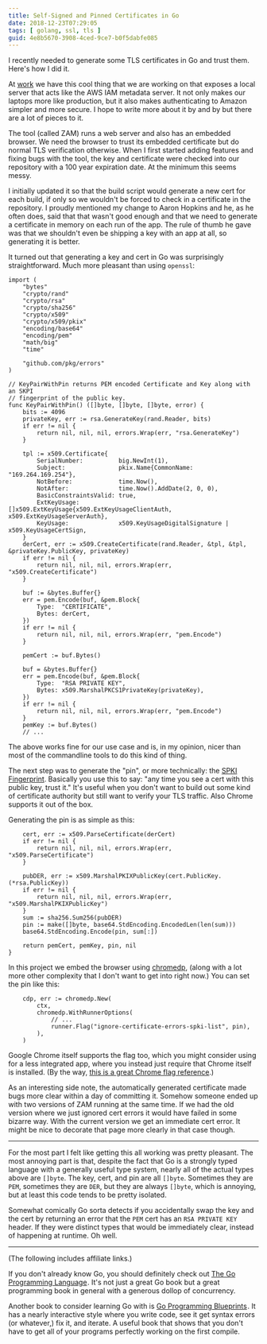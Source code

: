 ```yaml
---
title: Self-Signed and Pinned Certificates in Go
date: 2018-12-23T07:29:05
tags: [ golang, ssl, tls ]
guid: 4e8b5670-3908-4ced-9ce7-b0f5dabfe085
---
```

I recently needed to generate some TLS certificates in Go and trust them.
Here's how I did it.

<!--more-->

At [work](https://web.archive.org/web/20190330183125/https://www.ziprecruiter.com/hiring/technology) we have this cool
thing that we are working on that exposes a local server that acts like the AWS
IAM metadata server.  It not only makes our laptops more like production, but it
also makes authenticating to Amazon simpler and more secure.  I hope to write
more about it by and by but there are a lot of pieces to it. 

The tool (called ZAM) runs a web server and also has an embedded browser.  We
need the browser to trust its embedded certificate but do normal TLS
verification otherwise.  When I first started adding features and fixing bugs
with the tool, the key and certificate were checked into our repository with a
100 year expiration date.  At the minimum this seems messy.

I initially updated it so that the build script would generate a new cert for
each build, if only so we wouldn't be forced to check in a certificate in the
repository.  I proudly mentioned my change to Aaron Hopkins and he, as he often
does, said that that wasn't good enough and that we need to generate a
certificate in memory on each run of the app.  The rule of thumb he gave was
that we shouldn't even be shipping a key with an app at all, so generating it is
better.

It turned out that generating a key and cert in Go was surprisingly
straightforward.  Much more pleasant than using `openssl`:

```golang
import (
	"bytes"
	"crypto/rand"
	"crypto/rsa"
	"crypto/sha256"
	"crypto/x509"
	"crypto/x509/pkix"
	"encoding/base64"
	"encoding/pem"
	"math/big"
	"time"

	"github.com/pkg/errors"
)

// KeyPairWithPin returns PEM encoded Certificate and Key along with an SKPI
// fingerprint of the public key.
func KeyPairWithPin() ([]byte, []byte, []byte, error) {
	bits := 4096
	privateKey, err := rsa.GenerateKey(rand.Reader, bits)
	if err != nil {
		return nil, nil, nil, errors.Wrap(err, "rsa.GenerateKey")
	}

	tpl := x509.Certificate{
		SerialNumber:          big.NewInt(1),
		Subject:               pkix.Name{CommonName: "169.264.169.254"},
		NotBefore:             time.Now(),
		NotAfter:              time.Now().AddDate(2, 0, 0),
		BasicConstraintsValid: true,
		ExtKeyUsage:           []x509.ExtKeyUsage{x509.ExtKeyUsageClientAuth, x509.ExtKeyUsageServerAuth},
		KeyUsage:              x509.KeyUsageDigitalSignature | x509.KeyUsageCertSign,
	}
	derCert, err := x509.CreateCertificate(rand.Reader, &tpl, &tpl, &privateKey.PublicKey, privateKey)
	if err != nil {
		return nil, nil, nil, errors.Wrap(err, "x509.CreateCertificate")
	}

	buf := &bytes.Buffer{}
	err = pem.Encode(buf, &pem.Block{
		Type:  "CERTIFICATE",
		Bytes: derCert,
	})
	if err != nil {
		return nil, nil, nil, errors.Wrap(err, "pem.Encode")
	}

	pemCert := buf.Bytes()

	buf = &bytes.Buffer{}
	err = pem.Encode(buf, &pem.Block{
		Type:  "RSA PRIVATE KEY",
		Bytes: x509.MarshalPKCS1PrivateKey(privateKey),
	})
	if err != nil {
		return nil, nil, nil, errors.Wrap(err, "pem.Encode")
	}
	pemKey := buf.Bytes()
	// ...
```

The above works fine for our use case and is, in my opinion, nicer than most of
the commandline tools to do this kind of thing.

The next step was to generate the "pin", or more technically: the [SPKI
Fingerprint](https://tools.ietf.org/html/rfc7469#section-2.4).  Basically you
use this to say: "any time you see a cert with this public key, trust it."  It's
useful when you don't want to build out some kind of certificate authority but
still want to verify your TLS traffic.  Also Chrome supports it out of the box.

Generating the pin is as simple as this:

```golang
	cert, err := x509.ParseCertificate(derCert)
	if err != nil {
		return nil, nil, nil, errors.Wrap(err, "x509.ParseCertificate")
	}

	pubDER, err := x509.MarshalPKIXPublicKey(cert.PublicKey.(*rsa.PublicKey))
	if err != nil {
		return nil, nil, nil, errors.Wrap(err, "x509.MarshalPKIXPublicKey")
	}
	sum := sha256.Sum256(pubDER)
	pin := make([]byte, base64.StdEncoding.EncodedLen(len(sum)))
	base64.StdEncoding.Encode(pin, sum[:])

	return pemCert, pemKey, pin, nil
}
```

In this project we embed the browser using
[chromedp](https://github.com/chromedp/chromedp), (along with a lot more other
complexity that I don't want to get into right now.)  You can set the pin like
this:

```golang
	cdp, err := chromedp.New(
		ctx,
		chromedp.WithRunnerOptions(
			// ...
			runner.Flag("ignore-certificate-errors-spki-list", pin),
		),
	)
```

Google Chrome itself supports the flag too, which you might consider using for a
less integrated app, where you instead just require that Chrome itself is
installed.  (By the way, [this is a great Chrome flag
reference](https://peter.sh/experiments/chromium-command-line-switches/).)

As an interesting side note, the automatically generated certificate made bugs
more clear within a day of committing it.  Somehow someone ended up with two
versions of ZAM running at the same time.  If we had the old version where we
just ignored cert errors it would have failed in some bizarre way.  With the
current version we get an immediate cert error.  It might be nice to decorate
that page more clearly in that case though.

---

For the most part I felt like getting this all working was pretty pleasant.  The
most annoying part is that, despite the fact that Go is a strongly typed
language with a generally useful type system, nearly all of the actual types
above are `[]byte`.  The key, cert, and pin are all `[]byte`.  Sometimes they
are `PEM`, sometimes they are `DER`, but they are always `[]byte`, which is
annoying, but at least this code tends to be pretty isolated.

Somewhat comically Go sorta detects if you accidentally swap the key and the
cert by returning an error that the `PEM` cert has an `RSA PRIVATE KEY` header.
If they were distinct types that would be immediately clear, instead of
happening at runtime.  Oh well.

---

(The following includes affiliate links.)

If you don't already know Go, you should definitely check out
<a target="_blank" href="https://www.amazon.com/gp/product/0134190440/ref=as_li_tl?ie=UTF8&camp=1789&creative=9325&creativeASIN=0134190440&linkCode=as2&tag=afoolishmanif-20&linkId=44bc682044ff1b8a290c3c35c788e3e5">The Go Programming Language</a><img src="//ir-na.amazon-adsystem.com/e/ir?t=afoolishmanif-20&l=am2&o=1&a=0134190440" width="1" height="1" border="0" alt="" style="border:none !important; margin:0px !important;" />.
It's not just a great Go book but a great programming book in general with a
generous dollop of concurrency.

Another book to consider learning Go with is
<a target="_blank" href="https://www.amazon.com/gp/product/1786468948/ref=as_li_tl?ie=UTF8&camp=1789&creative=9325&creativeASIN=1786468948&linkCode=as2&tag=afoolishmanif-20&linkId=803e58234c448a8d1f4cc2693f2149b8">Go Programming Blueprints</a><img src="//ir-na.amazon-adsystem.com/e/ir?t=afoolishmanif-20&l=am2&o=1&a=1786468948" width="1" height="1" border="0" alt="" style="border:none !important; margin:0px !important;" />.
It has a nearly interactive style where you write code, see it get syntax errors
(or whatever,) fix it, and iterate.  A useful book that shows that you don't
have to get all of your programs perfectly working on the first compile.
